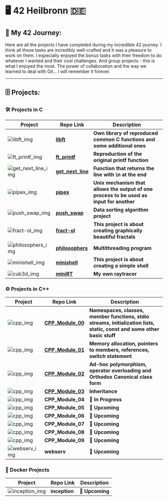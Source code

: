 # :desktop_computer: 42 Heilbronn :de:

## :floppy_disk: My 42 Journey:

Here are all the projects I have completed during my incredible 42 journey. I think all these tasks are incredibly well-crafted and it was a pleasure to work on them. I especially enjoyed the bonus tasks with their freedom to do whatever I wanted and their cool challenges. And group projects - this is what I enjoyed the most. The power of collaboration and the way we learned to deal with Git... I will remember it forever.

---

## :file_cabinet: Projects:

### :hammer_and_wrench: Projects in C

Project | Repo Link | Description
--- | --- | ---
![libft_img](https://github.com/Grihladin/42-project-badges/blob/main/badges/libfte.png) | **[libft](https://github.com/Grihladin/42HN-Libft)** | **Own library of reproduced common C functions and some additional ones**
![ft_printf_img](https://github.com/Grihladin/42-project-badges/blob/main/badges/ft_printfe.png) | **[ft_printf](https://github.com/Grihladin/42HN-ft_printf)** | **Reproduction of the original printf function**
![get_next_line_img](https://github.com/Grihladin/42-project-badges/blob/main/badges/get_next_linee.png) | **[get_next_line](https://github.com/Grihladin/42HN-get_next_line)** | **Function that returns the line with \n at the end**
![pipex_img](https://github.com/Grihladin/42-project-badges/blob/main/badges/pipexe.png) | **[pipex](https://github.com/Grihladin/42HN-pipex)** | **Unix mechanism that allows the output of one process to be used as input for another**
![push_swap_img](https://github.com/Grihladin/42-project-badges/blob/main/badges/push_swape.png) | **[push_swap](https://github.com/Grihladin/42HN-push_swap)** | **Data sorting algorithm project**
![fract-ol_img](https://github.com/Grihladin/42-project-badges/blob/main/badges/fract-ole.png) | **[fract-ol](https://github.com/Grihladin/42HN-fractal)** | **This project is about creating graphically beautiful fractals**
![philosophers_img](https://github.com/Grihladin/42-project-badges/blob/main/badges/philosopherse.png) | **[philosophers](https://github.com/Grihladin/42HN-philosophers)** | **Multithreading program**
![minishell_img](https://github.com/Grihladin/42-project-badges/blob/main/badges/minishelle.png) | **[minishell](https://github.com/Grihladin/42HN-minishell)** | **This project is about creating a simple shell**
![cub3d_img](https://github.com/Grihladin/42-project-badges/blob/main/badges/minirte.png) | **[miniRT](https://github.com/Grihladin/42HN-miniRT)** | **My own raytracer**

### :gear: Projects in C++

Project | Repo Link | Description
--- | --- | ---
![cpp_img](https://github.com/Grihladin/42-project-badges/blob/main/badges/cppe.png) | **[CPP_Module_00](https://github.com/Grihladin/42HN-CPP_Module_00)** | **Namespaces, classes, member functions, stdio streams, initialization lists, static, const and some other basic stuff**
![cpp_img](https://github.com/Grihladin/42-project-badges/blob/main/badges/cppe.png) | **[CPP_Module_01](https://github.com/Grihladin/42HN-CPP_Module_01)** | **Memory allocation, pointers to members, references, switch statement**
![cpp_img](https://github.com/Grihladin/42-project-badges/blob/main/badges/cppe.png) | **[CPP_Module_02](https://github.com/Grihladin/42HN-CPP_Module_02)** | **Ad-hoc polymorphism, operator overloading and Orthodox Canonical class form**
![cpp_img](https://github.com/Grihladin/42-project-badges/blob/main/badges/cppe.png) | **[CPP_Module_03](https://github.com/Grihladin/42HN-CPP_Module_03)** | **Inheritance**
![cpp_img](https://github.com/Grihladin/42-project-badges/blob/main/badges/cppm.png) | **CPP_Module_04** | **🚧 In Progress**
![cpp_img](https://github.com/Grihladin/42-project-badges/blob/main/badges/cppm.png) | **CPP_Module_05** | **📅 Upcoming**
![cpp_img](https://github.com/Grihladin/42-project-badges/blob/main/badges/cppm.png) | **CPP_Module_06** | **📅 Upcoming**
![cpp_img](https://github.com/Grihladin/42-project-badges/blob/main/badges/cppm.png) | **CPP_Module_07** | **📅 Upcoming**
![cpp_img](https://github.com/Grihladin/42-project-badges/blob/main/badges/cppm.png) | **CPP_Module_08** | **📅 Upcoming**
![cpp_img](https://github.com/Grihladin/42-project-badges/blob/main/badges/cppm.png) | **CPP_Module_09** | **📅 Upcoming**
![webserv_img](https://github.com/Grihladin/42-project-badges/blob/main/badges/webserve.png) | **webserv** | **📅 Upcoming**

### :whale: Docker Projects

Project | Repo Link | Description
--- | --- | ---
![inception_img](https://github.com/Grihladin/42-project-badges/blob/main/badges/inceptione.png) | **inception** | **📅 Upcoming**

